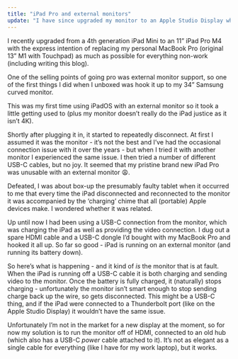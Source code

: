```yaml
---
title: "iPad Pro and external monitors"
update: "I have since upgraded my monitor to an Apple Studio Display which, as suspected, supports the iPad Pro perfectly with a Thunderbolt 3 connection. Plus it looks amazing!"
---
```


I recently upgraded from a 4th generation iPad Mini to an 11” iPad Pro M4 with the express intention of replacing my personal MacBook Pro (original 13” M1 with Touchpad)
as much as possible for everything non-work (including writing this blog).

One of the selling points of going pro was external monitor support, so one of the first things I did when I unboxed was hook it up to my 34” Samsung curved monitor.

This was my first time using iPadOS with an external monitor so it took a little getting used to (plus my monitor doesn’t really do the iPad justice as it isn’t 4K).

Shortly after plugging it in, it started to repeatedly disconnect. At first I assumed it was the monitor - it’s not the best and I’ve had the occasional connection issue with it over the years - but when I tried it with another monitor I experienced the same issue. I then tried a number of different USB-C cables, but no joy. It seemed that my pristine brand new iPad Pro was unusable with an external monitor 😩.

Defeated, I was about box-up the presumably faulty tablet when it occurred to me that every time the iPad disconnected and reconnected to the monitor it was accompanied by the ‘charging’ chime that all (portable) Apple devices make. I wondered whether it was related.

Up until now I had been using a USB-C connection from the monitor, which was charging the iPad as well as providing the video connection. I dug out a spare HDMI cable and a USB-C dongle I’d bought with my MacBook Pro and hooked it all up. So far so good - iPad is running on an external monitor (and running its battery down).

So here’s what is happening - and it kind of _is_ the monitor that is at fault. When the iPad is running off a USB-C cable it is both charging and sending video to the monitor. Once the battery is fully charged, it (naturally) stops charging - unfortunately the monitor isn’t smart enough to stop sending charge back up the wire, so gets disconnected. This might be a USB-C thing, and if the iPad were connected to a Thunderbolt
port (like on the Apple Studio Display) it wouldn’t have the same issue.

Unfortunately I’m not in the market for a new display at the moment, so for now my solution is to run the monitor off of HDMI, connected to an old hub (which also has a USB-C _power_ cable attached to it). It’s not as elegant as a single cable for everything (like I have for my work laptop), but it works.
